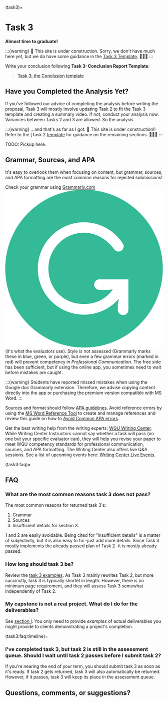 (task3)=

# Task 3

**Almost time to graduate!**

:::{warning}
🚧 This site is under construction. Sorry, we don't have much here yet, but we do have some guidance in the [Task 3 Template](resources:task3). 👷🏽‍♀️
:::

Write your conclusion following **Task 3: Conclusion Report Template**:
> [Task 3: the Conclusion template](https://westerngovernorsuniversity-my.sharepoint.com/:w:/g/personal/jim_ashe_wgu_edu/EXd665BhwxJPrzjy35_4pLoB3oQ-2saTvR8B8V5eGKsaPA?e=OWwVw8)
> <!-- > TODO: using OneDrive link as the doc is still in development. Eventually will replace the link with a relative link to the repo. -->

## Have you Completed the Analysis Yet?

If you've followed our advice of completing the analysis before writing the proposal, Task 3 will mostly involve updating Task 2 to fit the Task 3 template and creating a summary video. If not, conduct your analysis now. Variances between Tasks 2 and 3 are allowed. So the analysis 

:::{warning} ...and that's as far as I got. 
🚧 This site is under construction!! Refer to the [Task 2 [template](resources:task2) for guidance on the remaining sections. 👷🏽‍♀️
:::

TODO: Pickup here.
<!-- TODO HERE!! 7/20/2023-->

## Grammar, Sources, and APA

It's easy to overlook them when focusing on content, but grammar, sources, and APA formatting are the most common reasons for rejected submissions!

Check your grammar using [Grammarly.com](https://www.grammarly.com/) ![grammarly_icon](https://github.com/ashejim/C769/blob/main/url_images/icon-grammarly.png?raw=true#icon) (it's what the evaluators use). Style is not assessed (Grammarly marks these in blue, green, or purple), but even a few grammar errors (marked in red) will prevent competency in *Professional Communication*. The free side has been sufficient, but if using the online app, you sometimes need to wait before mistakes are caught.

:::{warning}
Students have reported missed mistakes when using the Google doc Grammarly extension. Therefore, we advise copying content directly into the app or purchasing the premium version compatible with MS Word.
:::

Sources and format should follow [APA guidelines](https://cm.wgu.edu/t5/Writing-Center-Knowledge-Base/I-Need-Help-with-APA-Style/ta-p/33524). Avoid reference errors by using the [MS Word Reference Tool](https://support.microsoft.com/en-us/office/create-a-bibliography-citations-and-references-17686589-4824-4940-9c69-342c289fa2a5) to create and manage references and review this guide on how to [Avoid Common APA errors](https://cm.wgu.edu/t5/Writing-Center-Knowledge-Base/I-Need-Help-with-APA-Style/ta-p/33524?attachment-id=333).

Get the best writing help from the writing experts: [WGU Writing Center](https://my.wgu.edu/success-centers/writing-center). While Writing Center Instructors cannot say whether a task will pass (no one but your specific evaluator can), they will help you revise your paper to meet WGU competency standards for professional communication, sources, and APA formatting. The Writing Center also offers live Q&A sessions. See a list of upcoming events here: [Writing Center Live Events](https://cm.wgu.edu/t5/Writing-Center-Knowledge-Base/Writing-Center-Live-Events/ta-p/36860).

(task3:faq)=

## FAQ

### What are the most common reasons task 3 does not pass?

The most common reasons for returned task 3's:

1. Grammar
2. Sources
3. Insufficient details for section X.

1 and 2 are easily avoidable. Being cited for "insufficient details" is a matter of subjectivity, but it is also easy to fix -just add more details. Since Task 3 mostly implements the already passed plan of Task 2 -it is mostly already passed.

### How long should task 3 be?

Review the [task 3 examples](resources:examples). As Task 3 mainly rewrites Task 2, but more succinctly, task 3 is typically shortet in length. However, there is no minimum page requirement, and they will assess Task 3 somewhat independently of Task 2.  

### My capstone is not a real project. What do I do for the deliverables?

See [section I](task3:I). You only need to provide *examples* of actual deliverables you might provide to clients demonstrating a project's completion.

(task3:faq:timeline)=


### I've completed task 3, but task 2 is still in the assessment queue. Should I wait until task 2 passes before I submit task 2?

If you're nearing the end of your term, you should submit task 3 as soon as it's ready. If task 2 gets returned, task 3 will also automatically be returned. However, if it passes, task 3 will keep its place in the assessment queue.

## Questions, comments, or suggestions?

<script
   type="text/javascript"
   src="https://utteranc.es/client.js"
   async="async"
   repo="ashejim/D195"
   issue-term="pathname"
   theme="github-light"
   label="💬 comment"
   crossorigin="anonymous"
/>